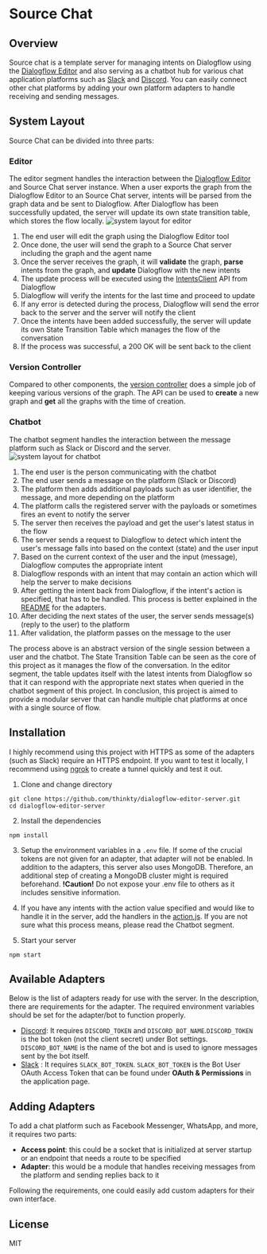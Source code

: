# Source Chat

## Overview
Source chat is a template server for managing intents on Dialogflow using the [Dialogflow Editor](https://github.com/thinkty/dialogflow-editor) and also serving as a chatbot hub for various chat application platforms such as [Slack](https://api.slack.com/bot-users) and [Discord](https://discordpy.readthedocs.io/en/latest/discord.html).
You can easily connect other chat platforms by adding your own platform adapters to handle receiving and sending messages.

## System Layout
Source Chat can be divided into three parts:

### Editor
The editor segment handles the interaction between the [Dialogflow Editor](https://github.com/thinkty/dialogflow-editor) and Source Chat server instance.
When a user exports the graph from the Dialogflow Editor to an Source Chat server, intents will be parsed from the graph data and be sent to Dialogflow.
After Dialogflow has been successfully updated, the server will update its own state transition table, which stores the flow locally.
![system layout for editor](https://imgur.com/OfWKkHT.png)
1. The end user will edit the graph using the Dialogflow Editor tool
2. Once done, the user will send the graph to a Source Chat server including the graph and the agent name
3. Once the server receives the graph, it will **validate** the graph, **parse** intents from the graph, and **update** Dialogflow with the new intents
4. The update process will be executed using the [IntentsClient](https://googleapis.dev/nodejs/dialogflow/latest/v2.IntentsClient.html#batchUpdateIntents) API from Dialogflow
5. Dialogflow will verify the intents for the last time and proceed to update
6. If any error is detected during the process, Dialogflow will send the error back to the server and the server will notify the client
7. Once the intents have been added successfully, the server will update its own State Transition Table which manages the flow of the conversation
8. If the process was successful, a 200 OK will be sent back to the client

### Version Controller
Compared to other components, the [version controller](https://github.com/thinkty/source-chat/tree/master/src/api/graphManager) does a simple job of keeping various versions of the graph.
The API can be used to **create** a new graph and **get** all the graphs with the time of creation.

### Chatbot
The chatbot segment handles the interaction between the message platform such as Slack or Discord and the server.
![system layout for chatbot](https://imgur.com/o0VtSQj.png)
1. The end user is the person communicating with the chatbot
2. The end user sends a message on the platform (Slack or Discord)
3. The platform then adds additional payloads such as user identifier, the message, and more depending on the platform
4. The platform calls the registered server with the payloads or sometimes fires an event to notify the server
5. The server then receives the payload and get the user's latest status in the flow
6. The server sends a request to Dialogflow to detect which intent the user's message falls into based on the context (state) and the user input
7. Based on the current context of the user and the input (message), Dialogflow computes the appropriate intent
8. Dialogflow responds with an intent that may contain an action which will help the server to make decisions
9. After getting the intent back from Dialogflow, if the intent's action is specified, that has to be handled. This process is better explained in the [README](https://github.com/thinkty/source-chat/tree/master/src/api/adapters) for the adapters.
10. After deciding the next states of the user, the server sends message(s) (reply to the user) to the platform
11. After validation, the platform passes on the message to the user

The process above is an abstract version of the single session between a user and the chatbot.
The State Transition Table can be seen as the core of this project as it manages the flow of the conversation.
In the editor segment, the table updates itself with the latest intents from Dialogflow so that it can respond with the appropriate next states when queried in the chatbot segment of this project.
In conclusion, this project is aimed to provide a modular server that can handle multiple chat platforms at once with a single source of flow.

## Installation
I highly recommend using this project with HTTPS as some of the adapters (such as Slack) require an HTTPS endpoint.
If you want to test it locally, I recommend using [ngrok](https://ngrok.com/) to create a tunnel quickly and test it out.

1. Clone and change directory
```
git clone https://github.com/thinkty/dialogflow-editor-server.git
cd dialogflow-editor-server
```
2. Install the dependencies
```
npm install
```
3. Setup the environment variables in a `.env` file. If some of the crucial tokens are not given for an adapter, that adapter will not be enabled. In addition to the adapters, this server also uses MongoDB. Therefore, an additional step of creating a MongoDB cluster might is required beforehand. **!Caution!** Do not expose your .env file to others as it includes sensitive information.

4. If you have any intents with the action value specified and would like to handle it in the server, add the handlers in the [action.js](https://github.com/thinkty/source-chat/tree/master/src/api/adapters). If you are not sure what this process means, please read the Chatbot segment.

5. Start your server
```
npm start
```

## Available Adapters
Below is the list of adapters ready for use with the server.
In the description, there are requirements for the adapter.
The required environment variables should be set for the adapter/bot to function properly.

- [Discord](https://github.com/thinkty/source-chat/tree/master/src/api/adapters/discord.js): It requires `DISCORD_TOKEN` and `DISCORD_BOT_NAME`.`DISCORD_TOKEN` is the bot token (not the client secret) under Bot settings. `DISCORD_BOT_NAME` is the name of the bot and is used to ignore messages sent by the bot itself.
- [Slack](https://github.com/thinkty/source-chat/tree/master/src/api/adapters/slack.js) : It requires `SLACK_BOT_TOKEN`. `SLACK_BOT_TOKEN` is the Bot User OAuth Access Token that can be found under **OAuth & Permissions** in the application page.

## Adding Adapters
To add a chat platform such as Facebook Messenger, WhatsApp, and more, it requires two parts:
- **Access point**: this could be a socket that is initialized at server startup or an endpoint that needs a route to be specified
- **Adapter**: this would be a module that handles receiving messages from the platform and sending replies back to it

Following the requirements, one could easily add custom adapters for their own interface.

## License
MIT
